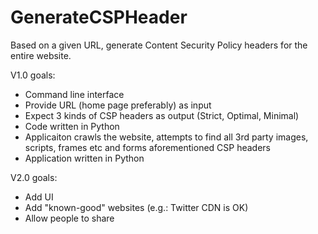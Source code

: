 # GenerateCSPHeader
Based on a given URL, generate Content Security Policy headers for the entire website. 

V1.0 goals:

 - Command line interface
 - Provide URL (home page preferably) as input
 - Expect 3 kinds of CSP headers as output (Strict, Optimal, Minimal)
 - Code written in Python
 - Applicaiton crawls the website, attempts to find all 3rd party images, scripts, frames etc and forms aforementioned CSP headers
 - Application written in Python
 
V2.0 goals:
   - Add UI
   - Add "known-good" websites (e.g.: Twitter CDN is OK)
   - Allow people to share
   

